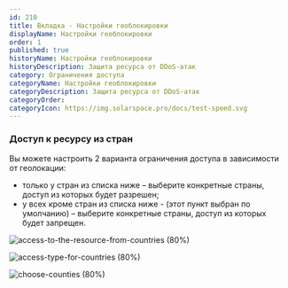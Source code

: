 ```yaml
---
id: 210
title: Вкладка - Настройки геоблокировки
displayName: Настройки геоблокировки
order: 1
published: true
historyName: Настройки геоблокировки
historyDescription: Защита ресурса от DDoS-атак
category: Ограничения доступа
categoryName: Настройки геоблокировки
categoryDescription: Защита ресурса от DDoS-атак
categoryOrder: 
categoryIcon: https://img.solarspace.pro/docs/test-speed.svg
---
```

### **Доступ к ресурсу из стран**
Вы можете настроить 2 варианта ограничения доступа в зависимости от геолокации:

- только у стран из списка ниже – выберите конкретные страны, доступ из которых будет разрешен;
- у всех кроме стран из списка ниже - (этот пункт выбран по умолчанию) – выберите конкретные страны, доступ из которых будет запрещен.

![access-to-the-resource-from-countries (80%)](https://img.solarspace.pro/docs/field-geo.jpg "Ограничение входящего трафика для стран")

![access-type-for-countries (80%)](https://img.solarspace.pro/docs/choose-countries-geo.jpg "Доступность входящего траифка для выбранных стран")

![choose-counties (80%)](https://img.solarspace.pro/docs/countries-menu-geo.jpg "Страны, которым будет разрешено или запрещено отправлять трафик")